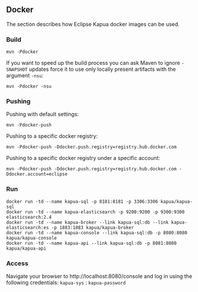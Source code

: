 ## Docker

The section describes how Eclipse Kapua docker images can be used.

### Build

    mvn -Pdocker

If you want to speed up the build process you can ask Maven to ignore `-SNAPSHOT` updates
force it to use only locally present artifacts with the argument `-nsu`:

    mvn -Pdocker -nsu

### Pushing

Pushing with default settings:

    mvn -Pdocker-push

Pushing to a specific docker registry:

    mvn -Pdocker-push -Ddocker.push.registry=registry.hub.docker.com

Pushing to a specific docker registry under a specific account:

    mvn -Pdocker-push -Ddocker.push.registry=registry.hub.docker.com -Ddocker.account=eclipse

### Run

    docker run -td --name kapua-sql -p 8181:8181 -p 3306:3306 kapua/kapua-sql
    docker run -td --name kapua-elasticsearch -p 9200:9200 -p 9300:9300 elasticsearch:2.4
    docker run -td --name kapua-broker --link kapua-sql:db --link kapua-elasticsearch:es -p 1883:1883 kapua/kapua-broker
    docker run -td --name kapua-console --link kapua-sql:db -p 8080:8080 kapua/kapua-console
    docker run -td --name kapua-api --link kapua-sql:db -p 8081:8080 kapua/kapua-api

### Access

Navigate your browser to http://localhost:8080/console and log in using the following credentials:
`kapua-sys` : `kapua-password`

